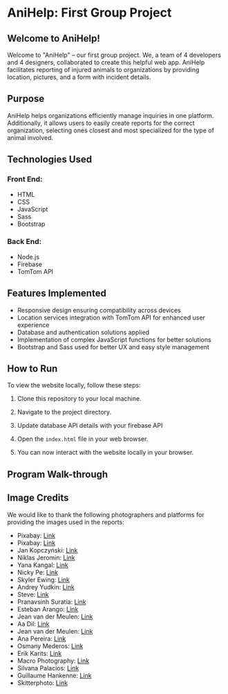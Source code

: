 # AniHelp: First Group Project

## Welcome to AniHelp!

Welcome to "AniHelp" – our first group project. We, a team of 4 developers and 4 designers, collaborated to create this helpful web app. AniHelp facilitates reporting of injured animals to organizations by providing location, pictures, and a form with incident details.

## Purpose

AniHelp helps organizations efficiently manage inquiries in one platform. Additionally, it allows users to easily create reports for the correct organization, selecting ones closest and most specialized for the type of animal involved.

## Technologies Used

### Front End:
- HTML
- CSS
- JavaScript
- Sass
- Bootstrap

### Back End:
- Node.js
- Firebase
- TomTom API

## Features Implemented 

- Responsive design ensuring compatibility across devices
- Location services integration with TomTom API for enhanced user experience
- Database and authentication solutions applied
- Implementation of complex JavaScript functions for better solutions
- Bootstrap and Sass used for better UX and easy style management

## How to Run

To view the website locally, follow these steps:

1. Clone this repository to your local machine.

2. Navigate to the project directory.

3. Update database API details with your firebase API

4. Open the `index.html` file in your web browser.

5. You can now interact with the website locally in your browser.


## Program Walk-through


## Image Credits

We would like to thank the following photographers and platforms for providing the images used in the reports:

- Pixabay: [Link](https://www.pexels.com/photo/black-deer-lying-on-plants-near-green-trees-during-daytime-76972/)
- Pixabay: [Link](https://www.pexels.com/photo/brown-bear-on-a-body-of-water-158109/)
- Jan Kopczyński: [Link](https://www.pexels.com/photo/cute-dog-sitting-on-wood-log-in-forest-16271644/)
- Niklas Jeromin: [Link](https://www.pexels.com/photo/brown-deer-standing-on-brown-soil-3832008/)
- Yana Kangal: [Link](https://www.pexels.com/photo/cat-lying-down-on-blanket-on-beach-17459297/)
- Nicky Pe: [Link](https://www.pexels.com/photo/photo-of-a-cougar-near-a-log-7598287/)
- Skyler Ewing: [Link](https://www.pexels.com/photo/adorable-chipmunk-with-peanut-in-nature-5627781/)
- Andrey Yudkin: [Link](https://www.pexels.com/photo/raccoon-standing-on-fallen-leaves-9179705/)
- Steve: [Link](https://www.pexels.com/photo/grey-and-white-wolf-selective-focus-photography-682361/)
- Pranavsinh Suratia: [Link](https://www.pexels.com/photo/close-up-shot-of-a-bat-12019751/)
- Esteban Arango: [Link](https://www.pexels.com/photo/coyote-lying-on-grass-10226903/)
- Jean van der Meulen: [Link](https://www.pexels.com/photo/close-up-photo-of-owl-with-one-eye-open-1564839/)
- Aa Dil: [Link](https://www.pexels.com/photo/close-up-photo-of-owl-2474014/)
- Jean van der Meulen: [Link](https://www.pexels.com/photo/portrait-photo-of-brown-and-gray-bird-1526410/)
- Ana Pereira: [Link](https://www.pexels.com/photo/close-up-of-goose-17993136/)
- Osmany Mederos: [Link](https://www.pexels.com/photo/crow-walking-on-grass-ground-16057123/)
- Erik Karits: [Link](https://www.pexels.com/photo/black-bearded-dragon-on-green-grass-3820309/)
- Macro Photography: [Link](https://www.pexels.com/photo/frog-hiding-from-rain-under-a-leaf-12569708/)
- Silvana Palacios: [Link](https://www.pexels.com/photo/black-and-white-whale-jumping-on-water-3635870/)
- Guillaume Hankenne: [Link](https://www.pexels.com/photo/gray-dolphin-on-body-of-water-1986374/)
- Skitterphoto: [Link](https://www.pexels.com/photo/sea-animal-dog-zoo-23087/)

